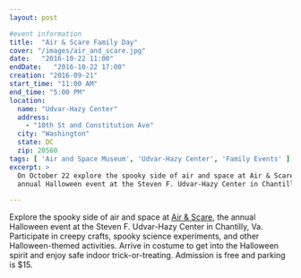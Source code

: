 ```yaml
---
layout: post

#event information
title:  "Air & Scare Family Day"
cover: "/images/air_and_scare.jpg"
date:   "2016-10-22 11:00"
endDate:   "2016-10-22 17:00"
creation: "2016-09-21"
start_time: "11:00 AM"
end_time: "5:00 PM"
location:
  name: "Udvar-Hazy Center"
  address:
    - "10th St and Constitution Ave"
  city: "Washington"
  state: DC
  zip: 20560
tags: [ 'Air and Space Museum', 'Udvar-Hazy Center', 'Family Events' ]
excerpt: >
  On October 22 explore the spooky side of air and space at Air & Scare, the
  annual Halloween event at the Steven F. Udvar-Hazy Center in Chantilly, Va.

---
```


Explore the spooky side of air and space at [Air & Scare](https://airandspace.si.edu/events/air-scare-9), the annual Halloween
event at the Steven F. Udvar-Hazy Center in Chantilly, Va. Participate in
creepy crafts, spooky science experiments, and other Halloween-themed
activities. Arrive in costume to get into the Halloween spirit and enjoy safe
indoor trick-or-treating. Admission is free and parking is $15.
